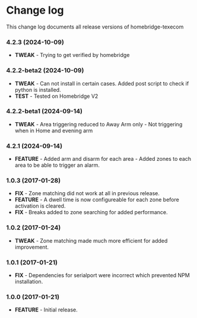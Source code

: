 # Change log

This change log documents all release versions of homebridge-texecom

### 4.2.3 (2024-10-09)

- **TWEAK** - Trying to get verified by homebridge

### 4.2.2-beta2 (2024-10-09)

- **TWEAK** - Can not install in certain cases. Added post script to check if python is installed.
- **TEST** - Tested on Homebridge V2

### 4.2.2-beta1 (2024-09-14)

- **TWEAK** - Area triggering reduced to Away Arm only
            - Not triggering when in Home and evening arm

### 4.2.1 (2024-09-14)

- **FEATURE** - Added arm and disarm for each area
              - Added zones to each area to be able to trigger an alarm.

### 1.0.3 (2017-01-28)

- **FIX** - Zone matching did not work at all in previous release.
- **FEATURE** - A dwell time is now configureable for each zone before activation is cleared.
- **FIX** - Breaks added to zone searching for added performance.
 
### 1.0.2 (2017-01-24)

- **TWEAK** - Zone matching made much more efficient for added improvement.

### 1.0.1 (2017-01-21)

- **FIX** - Dependencies for serialport were incorrect which prevented NPM installation.

### 1.0.0 (2017-01-21)

- **FEATURE** - Initial release.
